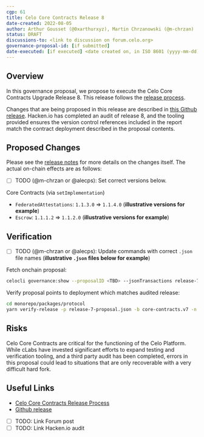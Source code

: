 ```yaml
---
cgp: 61
title: Celo Core Contracts Release 8
date-created: 2022-08-05
author: Arthur Gousset (@0xarthurxyz), Martin Chrzanowski (@m-chrzan)
status: DRAFT
discussions-to: <link to discussion on forum.celo.org>
governance-proposal-id: [if submitted]
date-executed: [if executed] <date created on, in ISO 8601 (yyyy-mm-dd) format>
---
```

## Overview

In this governance proposal, we propose to execute the Celo Core Contracts Upgrade Release 8. This release follows the [release process](https://docs.celo.org/community/release-process/smart-contracts).

Changes that are being proposed in this release are described in [this Github release](https://github.com/celo-org/celo-monorepo/releases/tag/core-contracts.v8.pre-audit).
Hacken.io has completed an audit of release 8, and the tooling provided ensures the version control references included in the report match the contract deployment described in the proposal contents.

## Proposed Changes

Please see the [release notes](https://github.com/celo-org/celo-monorepo/releases/tag/core-contracts.v8.pre-audit) for more details on the changes itself. The actual on-chain effects are as follows:

- [ ] TODO (@m-chrzan or @alecps): Set correct versions below.

Core Contracts (via `setImplementation`)

- `FederatedAttestations`: `1.1.3.0` => `1.1.4.0` (**illustrative versions for example**)
- `Escrow`: `1.1.1.2` => `1.1.2.0` (**illustrative versions for example**)

## Verification

- [ ] TODO (@m-chrzan or @alecps): Update commands with correct `.json` file names (**illustrative `.json` files below for example**)

Fetch onchain proposal: 

```bash
celocli governance:show --proposalID <TBD> --jsonTransactions release-7-proposal.json --node https://forno.celo.org
```

Verify proposal points to deployment which matches audited release:

```bash
cd monorepo/packages/protocol
yarn verify-release -p release-7-proposal.json -b core-contracts.v7 -n mainnet -f
```

## Risks

Celo Core Contracts are critical for the functioning of the Celo Platform. While cLabs have invested significant efforts to expand testing and verification tooling, and a third party audit has been completed, errors in this proposal could lead to situations that are only recoverable with a very difficult hard fork.

## Useful Links

- [Celo Core Contracts Release Process](https://docs.celo.org/community/release-process/smart-contracts)
- [Github release](https://github.com/celo-org/celo-monorepo/releases/tag/core-contracts.v8.pre-audit)
- [ ] TODO: Link Forum post
- [ ] TODO: Link Hacken.io audit
